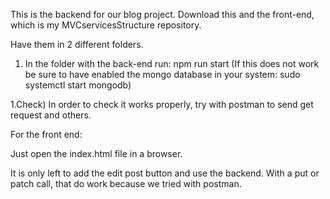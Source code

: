 This is the backend for our blog project. 
Download this and the front-end, which is my MVCservicesStructure repository.

Have them in 2 different folders.

1) In the folder with the back-end run:
   npm run start
   (If this does not work be sure to have enabled the mongo database in your system: sudo systemctl start mongodb) 

1.Check) In order to check it works properly, try with postman to send get request and others.



For the front end:

Just open the index.html file in a browser. 

It is only left to add the edit post button and use the backend. With a put or patch call, that do work because we tried with postman.

